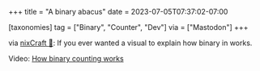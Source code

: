 +++
title = "A binary abacus"
date = 2023-07-05T07:37:02-07:00

[taxonomies]
tag = ["Binary", "Counter", "Dev"]
via = ["Mastodon"]
+++

via [nixCraft 🐧](https://mastodon.social/@nixCraft/110657159682737950): If you ever wanted a visual to explain how binary in works.

<!-- more -->

Video: [How binary counting works](https://mastodon.social/@nixCraft/110657159682737950)
